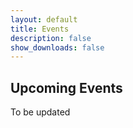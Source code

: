 ```yaml
---
layout: default
title: Events
description: false
show_downloads: false
---
```


## Upcoming Events

To be updated